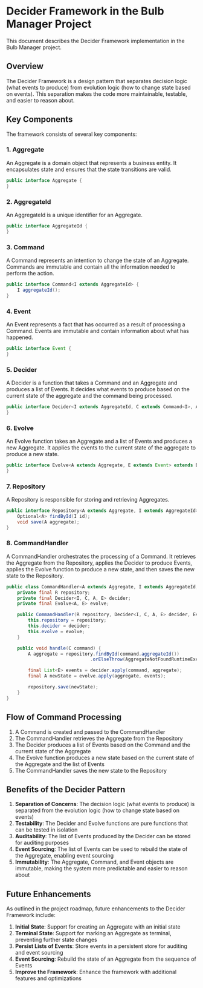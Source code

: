 # Decider Framework in the Bulb Manager Project

This document describes the Decider Framework implementation in the Bulb Manager project.

## Overview

The Decider Framework is a design pattern that separates decision logic (what events to produce) from evolution logic (how to change state based on events). This separation makes the code more maintainable, testable, and easier to reason about.

## Key Components

The framework consists of several key components:

### 1. Aggregate

An Aggregate is a domain object that represents a business entity. It encapsulates state and ensures that the state transitions are valid.

```java
public interface Aggregate {
}
```

### 2. AggregateId

An AggregateId is a unique identifier for an Aggregate.

```java
public interface AggregateId {
}
```

### 3. Command

A Command represents an intention to change the state of an Aggregate. Commands are immutable and contain all the information needed to perform the action.

```java
public interface Command<I extends AggregateId> {
    I aggregateId();
}
```

### 4. Event

An Event represents a fact that has occurred as a result of processing a Command. Events are immutable and contain information about what has happened.

```java
public interface Event {
}
```

### 5. Decider

A Decider is a function that takes a Command and an Aggregate and produces a list of Events. It decides what events to produce based on the current state of the aggregate and the command being processed.

```java
public interface Decider<I extends AggregateId, C extends Command<I>, A extends Aggregate, E extends Event> extends BiFunction<C, A, List<E>> {
}
```

### 6. Evolve

An Evolve function takes an Aggregate and a list of Events and produces a new Aggregate. It applies the events to the current state of the aggregate to produce a new state.

```java
public interface Evolve<A extends Aggregate, E extends Event> extends BiFunction<A, List<E>, A> {
}
```

### 7. Repository

A Repository is responsible for storing and retrieving Aggregates.

```java
public interface Repository<A extends Aggregate, I extends AggregateId> {
    Optional<A> findById(I id);
    void save(A aggregate);
}
```

### 8. CommandHandler

A CommandHandler orchestrates the processing of a Command. It retrieves the Aggregate from the Repository, applies the Decider to produce Events, applies the Evolve function to produce a new state, and then saves the new state to the Repository.

```java
public class CommandHandler<A extends Aggregate, I extends AggregateId, C extends Command<I>, R extends Repository<A, I>, E extends Event> {
    private final R repository;
    private final Decider<I, C, A, E> decider;
    private final Evolve<A, E> evolve;

    public CommandHandler(R repository, Decider<I, C, A, E> decider, Evolve<A, E> evolve) {
        this.repository = repository;
        this.decider = decider;
        this.evolve = evolve;
    }

    public void handle(C command) {
        A aggregate = repository.findById(command.aggregateId())
                               .orElseThrow(AggregateNotFoundRuntimeException::new);

        final List<E> events = decider.apply(command, aggregate);
        final A newState = evolve.apply(aggregate, events);

        repository.save(newState);
    }
}
```

## Flow of Command Processing

1. A Command is created and passed to the CommandHandler
2. The CommandHandler retrieves the Aggregate from the Repository
3. The Decider produces a list of Events based on the Command and the current state of the Aggregate
4. The Evolve function produces a new state based on the current state of the Aggregate and the list of Events
5. The CommandHandler saves the new state to the Repository

## Benefits of the Decider Pattern

1. **Separation of Concerns**: The decision logic (what events to produce) is separated from the evolution logic (how to change state based on events)
2. **Testability**: The Decider and Evolve functions are pure functions that can be tested in isolation
3. **Auditability**: The list of Events produced by the Decider can be stored for auditing purposes
4. **Event Sourcing**: The list of Events can be used to rebuild the state of the Aggregate, enabling event sourcing
5. **Immutability**: The Aggregate, Command, and Event objects are immutable, making the system more predictable and easier to reason about

## Future Enhancements

As outlined in the project roadmap, future enhancements to the Decider Framework include:

1. **Initial State**: Support for creating an Aggregate with an initial state
2. **Terminal State**: Support for marking an Aggregate as terminal, preventing further state changes
3. **Persist Lists of Events**: Store events in a persistent store for auditing and event sourcing
4. **Event Sourcing**: Rebuild the state of an Aggregate from the sequence of Events
5. **Improve the Framework**: Enhance the framework with additional features and optimizations
